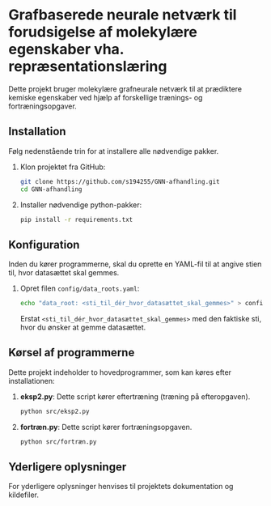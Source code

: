 # Grafbaserede neurale netværk til forudsigelse af molekylære egenskaber vha. repræsentationslæring

Dette projekt bruger molekylære grafneurale netværk til at prædiktere kemiske egenskaber ved hjælp af forskellige trænings- og fortræningsopgaver.

## Installation

Følg nedenstående trin for at installere alle nødvendige pakker.

1. Klon projektet fra GitHub:
    ```sh
    git clone https://github.com/s194255/GNN-afhandling.git
    cd GNN-afhandling
    ```

2. Installer nødvendige python-pakker:
    ```sh
    pip install -r requirements.txt
    ```

## Konfiguration

Inden du kører programmerne, skal du oprette en YAML-fil til at angive stien til, hvor datasættet skal gemmes.

1. Opret filen `config/data_roots.yaml`:
    ```sh
    echo "data_root: <sti_til_dér_hvor_datasættet_skal_gemmes>" > config/data_roots.yaml
    ```
   
   Erstat `<sti_til_dér_hvor_datasættet_skal_gemmes>` med den faktiske sti, hvor du ønsker at gemme datasættet.

## Kørsel af programmerne

Dette projekt indeholder to hovedprogrammer, som kan køres efter installationen:

1. **eksp2.py**: Dette script kører eftertræning (træning på efteropgaven).
    ```sh
    python src/eksp2.py
    ```

2. **fortræn.py**: Dette script kører fortræningsopgaven.
    ```sh
    python src/fortræn.py
    ```

## Yderligere oplysninger

For yderligere oplysninger henvises til projektets dokumentation og kildefiler.
